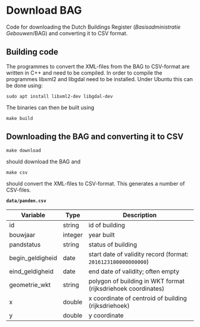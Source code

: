 # Download BAG #

Code for downloading the Dutch Buildings Register (*Basisadministratie Gebouwen*/BAG) and converting it to CSV format. 




## Building code ##

The programmes to convert the XML-files from the BAG to CSV-format are written
in C++ and need to be compiled. In order to compile the programmes libxml2 and
libgdal need to be installed. Under Ubuntu this can be done using:

```
sudo apt install libxml2-dev libgdal-dev
```

The binaries can then be built using

```
make build
```

## Downloading the BAG and converting it to CSV ##

```
make download
```

should download the BAG and

```
make csv 
```

should convert the XML-files to CSV-format. This generates a number of CSV-files. 


**`data/panden.csv`**

Variable           | Type     | Description
-------------------|----------|--------------------------------------------------------------
id                 | string   | id of building
bouwjaar           | integer  | year built
pandstatus         | string   | status of building
begin\_geldigheid  | date     | start date of validity record (format: `2016123100000000000`)
eind\_geldigheid   | date     | end date of validity; often empty
geometrie\_wkt     | string   | polygon of building in WKT format (rijksdriehoek coordinates)
x                  | double   | x coordinate of centroid of building (rijksdriehoek)
y                  | double   | y coordinate

